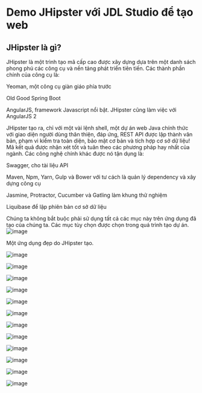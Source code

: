 # Demo JHipster với JDL Studio để tạo web

## JHipster là gì?

JHipster là một trình tạo mã cấp cao được xây dựng dựa trên một danh sách phong phú các công cụ và nền tảng phát triển tiên tiến.
Các thành phần chính của công cụ là:

Yeoman, một công cụ giàn giáo phía trước

Old Good Spring Boot

AngularJS, framework Javascript nổi bật. JHipster cũng làm việc với AngularJS 2

JHipster tạo ra, chỉ với một vài lệnh shell, một dự án web Java chính thức với giao diện người dùng thân thiện, đáp ứng, REST API được lập thành văn bản, phạm vi kiểm tra toàn diện, bảo mật cơ bản và tích hợp cơ sở dữ liệu! Mã kết quả được nhận xét tốt và tuân theo các phương pháp hay nhất của ngành.
Các công nghệ chính khác được nó tận dụng là:

Swagger, cho tài liệu API

Maven, Npm, Yarn, Gulp và Bower với tư cách là quản lý dependency và xây dựng công cụ

Jasmine, Protractor, Cucumber và Gatling làm khung thử nghiệm

Liquibase để lập phiên bản cơ sở dữ liệu

Chúng ta không bắt buộc phải sử dụng tất cả các mục này trên ứng dụng đã tạo của chúng ta. Các mục tùy chọn được chọn trong quá trình tạo dự án.
![image](https://github.com/HungHyperX/DemoJHipster/assets/131465286/b8536355-b051-40b5-833a-20c4bdb01206)

Một ứng dụng đẹp do JHipster tạo.

![image](https://github.com/HungHyperX/DemoJHipster/assets/131465286/3fabde63-dc17-449c-b46c-3453578a03d3)

![image](https://github.com/HungHyperX/DemoJHipster/assets/131465286/aaa39fce-ae41-4997-8a64-51dba8a9663f)

![image](https://github.com/HungHyperX/DemoJHipster/assets/131465286/91c6f69f-5bf2-48f5-a276-29e428a32947)

![image](https://github.com/HungHyperX/DemoJHipster/assets/131465286/ae2e1e11-0528-4cbe-a161-d8176ff43c49)

![image](https://github.com/HungHyperX/DemoJHipster/assets/131465286/64509016-35dd-4b56-a3dc-9a7c861b9152)

![image](https://github.com/HungHyperX/DemoJHipster/assets/131465286/e0e052d8-cdb3-437a-b8f0-458518c11902)

![image](https://github.com/HungHyperX/DemoJHipster/assets/131465286/bd08f7b8-0533-4766-9d7c-82acc43a36c6)

![image](https://github.com/HungHyperX/DemoJHipster/assets/131465286/3eaca34e-4f1a-405b-8fbf-6da942a2981a)

![image](https://github.com/HungHyperX/DemoJHipster/assets/131465286/0fe3d6a5-cfc7-4636-8034-310211986213)

![image](https://github.com/HungHyperX/DemoJHipster/assets/131465286/f3b557e7-739a-496d-b6f9-1cdb8c4a01d2)

![image](https://github.com/HungHyperX/DemoJHipster/assets/131465286/aab124c9-cc09-4707-ad12-b71e6c7ad168)

![image](https://github.com/HungHyperX/DemoJHipster/assets/131465286/1a188f44-d5e8-463d-a961-501859e62f4d)
